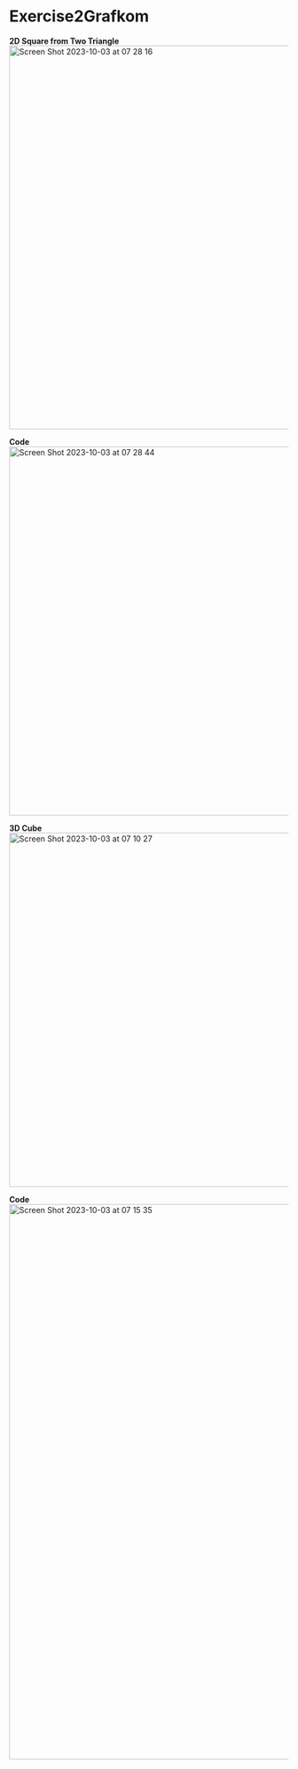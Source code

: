 # Exercise2Grafkom

**2D Square from Two Triangle**              
<img width="690" alt="Screen Shot 2023-10-03 at 07 28 16" src="https://github.com/keysanadea/GrafkomExercise2/assets/88714452/e922d968-2130-4b13-a1ee-db2d757726d9">

**Code**          
<img width="664" alt="Screen Shot 2023-10-03 at 07 28 44" src="https://github.com/keysanadea/GrafkomExercise2/assets/88714452/15061ca4-861d-47a7-b1c4-120787cd1c2e">

**3D Cube**          
<img width="637" alt="Screen Shot 2023-10-03 at 07 10 27" src="https://github.com/keysanadea/GrafkomExercise2/assets/88714452/56b4f7ac-c869-492d-b43a-84a91eac78ed">

**Code**          
<img width="999" alt="Screen Shot 2023-10-03 at 07 15 35" src="https://github.com/keysanadea/GrafkomExercise2/assets/88714452/65724f9d-e86e-42dd-9677-be80b6c88aae">
